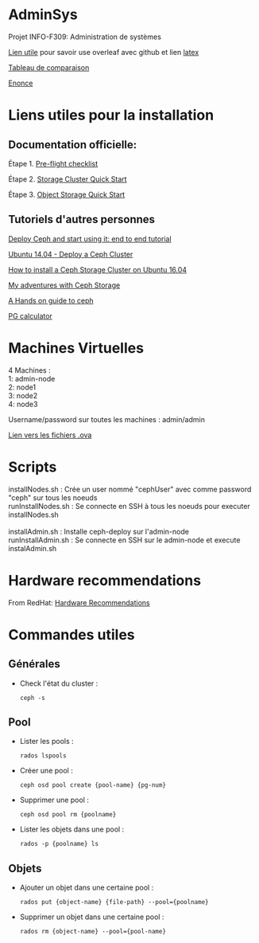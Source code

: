 # AdminSys
Projet INFO-F309: Administration de systèmes

[Lien utile](https://www.overleaf.com/help/230-how-do-i-push-a-new-project-to-overleaf-via-git#.WeT-VWi0OUl) pour savoir use overleaf avec github et lien [latex](https://www.overleaf.com/11636920fhhzbnhqydjz) 

[Tableau de comparaison](https://docs.google.com/document/d/168RMYuq4Ep0hAeY92o6pK7WYBCf9zQ5wtZTn307ikt0/edit?usp=sharing)

[Enonce](http://www.ulb.ac.be/di/algo/secollet/adminsys/projet.pdf)



# Liens utiles pour la installation

## Documentation officielle:

Étape 1. [Pre-flight checklist](http://docs.ceph.com/docs/master/start/quick-start-preflight/)

Étape 2. [Storage Cluster Quick Start](http://docs.ceph.com/docs/master/start/quick-ceph-deploy/)

Étape 3. [Object Storage Quick Start](http://docs.ceph.com/docs/master/start/quick-rgw/)


## Tutoriels d'autres personnes

[Deploy Ceph and start using it: end to end tutorial](https://blog.zhaw.ch/icclab/deploy-ceph-and-start-using-it-end-to-end-tutorial-installation-part-13/)

[Ubuntu 14.04 - Deploy a Ceph Cluster](http://blog.programster.org/ubuntu-14-04-deploy-a-ceph-cluster-part-1)

[How to install a Ceph Storage Cluster on Ubuntu 16.04](https://www.howtoforge.com/tutorial/how-to-install-a-ceph-cluster-on-ubuntu-16-04/)

[My adventures with Ceph Storage](https://www.virtualtothecore.com/en/adventures-ceph-storage-part-1-introduction/)

[A Hands on guide to ceph](https://alanxelsys.com/2016/05/04/a-hands-on-guide-to-ceph/)

[PG calculator](http://ceph.com/pgcalc/)

# Machines Virtuelles 

4 Machines :<br />
1: admin-node <br />
2: node1 <br />
3: node2 <br />
4: node3 <br />

Username/password sur toutes les machines : admin/admin

[Lien vers les fichiers .ova](https://drive.google.com/open?id=1d3xU7Si4vHFo3O0_gkWn83QQp0W8w9pT)

# Scripts 
installNodes.sh : Crée un user nommé "cephUser" avec comme password "ceph" sur tous les noeuds<br />
runInstallNodes.sh : Se connecte en SSH à tous les noeuds pour executer installNodes.sh<br />
<br />
installAdmin.sh : Installe ceph-deploy sur l'admin-node<br />
runInstallAdmin.sh : Se connecte en SSH sur le admin-node et execute instalAdmin.sh<br />

# Hardware recommendations

From RedHat: [Hardware Recommendations](https://access.redhat.com/node/1499443/part-ii-networking-recommendations/)

# Commandes utiles

## Générales
*  Check l'état du cluster : 
    ```
    ceph -s
    ```

## Pool
*  Lister les pools :
    ```
    rados lspools
    ```

*  Créer une pool :
    ```
    ceph osd pool create {pool-name} {pg-num} 
    ```
    
*  Supprimer une pool :
    ```
    ceph osd pool rm {poolname} 
    ```
*  Lister les objets dans une pool :
    ```
    rados -p {poolname} ls 
    ```
   
## Objets
*  Ajouter un objet dans une certaine pool : 
    ```
    rados put {object-name} {file-path} --pool={poolname}
    ```
*  Supprimer un objet dans une certaine pool :
    ```
    rados rm {object-name} --pool={pool-name}
    ```



